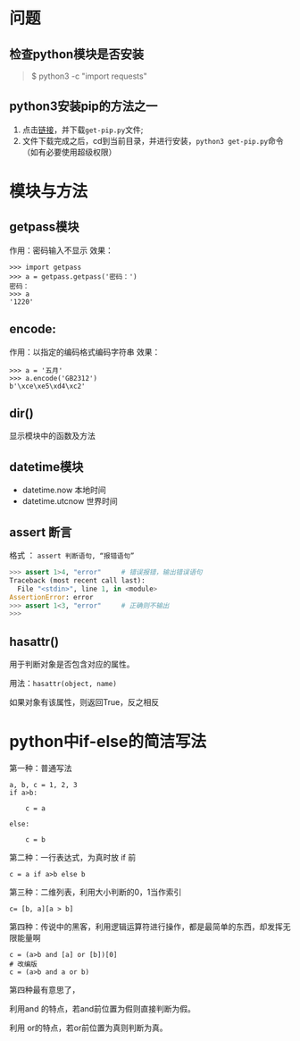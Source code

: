 # 问题

## 检查python模块是否安装
>$ python3 -c "import requests"


## python3安装pip的方法之一
1. 点击[链接](https://bootstrap.pypa.io/get-pip.py)，并下载`get-pip.py`文件;
2. 文件下载完成之后，cd到当前目录，并进行安装，`python3 get-pip.py`命令（如有必要使用超级权限）


# 模块与方法
## getpass模块
作用：密码输入不显示
效果：

    >>> import getpass
    >>> a = getpass.getpass('密码：')
    密码：
    >>> a
    '1220'

## encode:
作用：以指定的编码格式编码字符串
效果：

    >>> a = '五月'
    >>> a.encode('GB2312')
    b'\xce\xe5\xd4\xc2'


## dir()
显示模块中的函数及方法


## datetime模块
+ datetime.now	本地时间
+ datetime.utcnow	世界时间

## assert 断言
格式 ： `assert 判断语句, “报错语句”`
```python
>>> assert 1>4, "error"     # 错误报错，输出错误语句
Traceback (most recent call last):
  File "<stdin>", line 1, in <module>
AssertionError: error
>>> assert 1<3, "error"     # 正确则不输出
>>>
```
## hasattr()
用于判断对象是否包含对应的属性。

用法：`hasattr(object, name)`

如果对象有该属性，则返回True，反之相反

# python中if-else的简洁写法

第一种：普通写法
```
a, b, c = 1, 2, 3
if a>b:

    c = a

else:

    c = b
```

第二种：一行表达式，为真时放 if 前

    c = a if a>b else b

第三种：二维列表，利用大小判断的0，1当作索引

    c= [b, a][a > b]

 第四种：传说中的黑客，利用逻辑运算符进行操作，都是最简单的东西，却发挥无限能量啊
```
c = (a>b and [a] or [b])[0]
# 改编版
c = (a>b and a or b)
```
第四种最有意思了，

利用and 的特点，若and前位置为假则直接判断为假。

利用 or的特点，若or前位置为真则判断为真。


